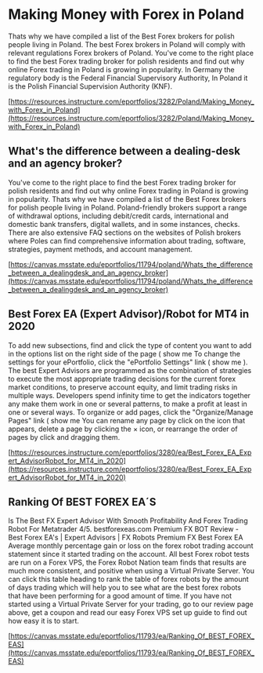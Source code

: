 # Making Money with Forex in Poland

Thats why we have compiled a list of the Best Forex brokers for polish people living in Poland.
The best Forex brokers in Poland will comply with relevant regulations Forex brokers of Poland.
You've come to the right place to find the best Forex trading broker for polish residents and find out why online Forex trading in Poland is growing in popularity.
In Germany the regulatory body is the Federal Financial Supervisory Authority, In Poland it is the Polish Financial Supervision Authority (KNF).

[https://resources.instructure.com/eportfolios/3282/Poland/Making_Money_with_Forex_in_Poland](https://resources.instructure.com/eportfolios/3282/Poland/Making_Money_with_Forex_in_Poland)

## What's the difference between a dealing-desk and an agency broker?

You've come to the right place to find the best Forex trading broker for polish residents and find out why online Forex trading in Poland is growing in popularity.
Thats why we have compiled a list of the Best Forex brokers for polish people living in Poland.
Poland-friendly brokers support a range of withdrawal options, including debit/credit cards, international and domestic bank transfers, digital wallets, and in some instances, checks.
There are also extensive FAQ sections on the websites of Polish brokers where Poles can find comprehensive information about trading, software, strategies, payment methods, and account management.

[https://canvas.msstate.edu/eportfolios/11794/poland/Whats_the_difference_between_a_dealingdesk_and_an_agency_broker](https://canvas.msstate.edu/eportfolios/11794/poland/Whats_the_difference_between_a_dealingdesk_and_an_agency_broker)

## Best Forex EA (Expert Advisor)/Robot for MT4 in 2020

To add new subsections, find and click the type of content you want to add in the options list on the right side of the page ( show me To change the settings for your ePortfolio, click the "ePortfolio Settings" link ( show me ).
The best Expert Advisors are programmed as the combination of strategies to execute the most appropriate trading decisions for the current forex market conditions, to preserve account equity, and limit trading risks in multiple ways.
Developers spend infinity time to get the indicators together any make them work in one or several patterns, to make a profit at least in one or several ways.
To organize or add pages, click the "Organize/Manage Pages" link ( show me You can rename any page by click on the  icon that appears, delete a page by clicking the × icon, or rearrange the order of pages by click and dragging them.

[https://resources.instructure.com/eportfolios/3280/ea/Best_Forex_EA_Expert_AdvisorRobot_for_MT4_in_2020](https://resources.instructure.com/eportfolios/3280/ea/Best_Forex_EA_Expert_AdvisorRobot_for_MT4_in_2020)

## Ranking Of BEST FOREX EA´S

Is The Best FX Expert Advisor With Smooth Profitability And Forex Trading Robot For Metatrader 4/5.
bestforexeas.com Premium FX BOT Review - Best Forex EA's | Expert Advisors | FX Robots Premium FX Best Forex EA
Average monthly percentage gain or loss on the forex robot trading account statement since it started trading on the account.
All best Forex robot tests are run on a Forex VPS, the Forex Robot Nation team finds that results are much more consistent, and positive when using a Virtual Private Server.
You can click this table heading to rank the table of forex robots by the amount of days trading which will help you to see what are the best forex robots that have been performing for a good amount of time.
If you have not started using a Virtual Private Server for your trading, go to our review page above, get a coupon and read our easy Forex VPS set up guide to find out how easy it is to start.

[https://canvas.msstate.edu/eportfolios/11793/ea/Ranking_Of_BEST_FOREX_EAS](https://canvas.msstate.edu/eportfolios/11793/ea/Ranking_Of_BEST_FOREX_EAS)

